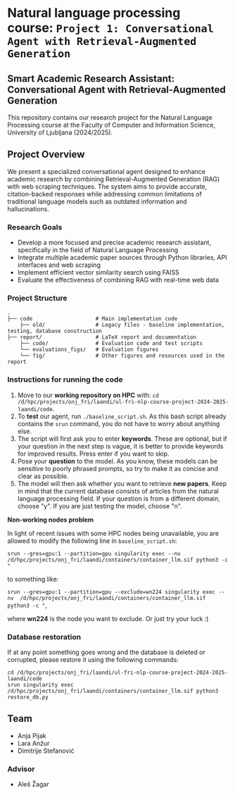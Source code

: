 # Natural language processing course: `Project 1: Conversational Agent with Retrieval-Augmented Generation`

## Smart Academic Research Assistant: Conversational Agent with Retrieval-Augmented Generation

This repository contains our research project for the Natural Language Processing course at the Faculty of Computer and Information Science, University of Ljubljana (2024/2025).

## Project Overview

We present a specialized conversational agent designed to enhance academic research by combining Retrieval-Augmented Generation (RAG) with web scraping techniques. The system aims to provide accurate, citation-backed responses while addressing common limitations of traditional language models such as outdated information and hallucinations.

### Research Goals

- Develop a more focused and precise academic research assistant, specifically in the field of Natural Language Processing
- Integrate multiple academic paper sources through Python libraries, API interfaces and web scraping
- Implement efficient vector similarity search using FAISS
- Evaluate the effectiveness of combining RAG with real-time web data

### Project Structure

```
.
├── code                    # Main implementation code
    ├── old/                # Legacy files - baseline implementation, testing, database construction
├── report/                 # LaTeX report and documentation
    ├── code/               # Evaluation code and test scripts
    └── evaluations_figs/   # Evaluation figures
    └── fig/                # Other figures and resources used in the report
```

### Instructions for running the code
1. Move to our **working repository on HPC** with: `cd /d/hpc/projects/onj_fri/laandi/ul-fri-nlp-course-project-2024-2025-laandi/code`.
2. To **test** our agent, run `./baseline_script.sh`. As this bash script already contains the `srun` command, you do not have to worry about anything else.
3. The script will first ask you to enter **keywords**. These are optional, but if your question in the next step is vague, it is better to provide keywords for improved results. Press enter if you want to skip.
4. Pose your **question** to the model. As you know, these models can be sensitive to poorly phrased prompts, so try to make it as concise and clear as possible.
5. The model will then ask whether you want to retrieve **new papers**. Keep in mind that the current database consists of articles from the natural language processing field. If your question is from a different domain, choose "y". If you are just testing the model, choose "n".

**Non-working nodes problem**

In light of recent issues with some HPC nodes being unavailable, you are allowed to modify the following line in `baseline_script.sh`:

`srun --gres=gpu:1 --partition=gpu singularity exec --nv  /d/hpc/projects/onj_fri/laandi/containers/container_llm.sif python3 -c "`

to something like:

`srun --gres=gpu:1 --partition=gpu --exclude=wn224 singularity exec --nv  /d/hpc/projects/onj_fri/laandi/containers/container_llm.sif python3 -c "`,

where **wn224** is the node you want to exclude. Or just try your luck :) 

### Database restoration
If at any point something goes wrong and the database is deleted or corrupted, please restore it using the following commands:
```
cd /d/hpc/projects/onj_fri/laandi/ul-fri-nlp-course-project-2024-2025-laandi/code
srun singularity exec /d/hpc/projects/onj_fri/laandi/containers/container_llm.sif python3 restore_db.py
```

## Team

- Anja Pijak
- Lara Anžur
- Dimitrije Stefanović

### Advisor

- Aleš Žagar
